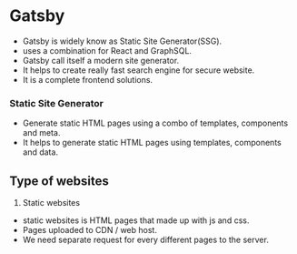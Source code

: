 # Gatsby

- Gatsby is widely know as Static Site Generator(SSG).
- uses a combination for React and GraphSQL.
- Gatsby call itself a modern site generator.
- It helps to create really fast search engine for secure website.
- It is a complete frontend solutions.

### Static Site Generator

- Generate static HTML pages using a combo of templates, components and meta.
- It helps to generate static HTML pages using templates, components and data.

## Type of websites

1. Static websites

- static websites is HTML pages that made up with js and css.
- Pages uploaded to CDN / web host.
- We need separate request for every different pages to the server.
